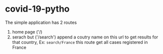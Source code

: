 # covid-19-pytho  

The simple application has 2 routes  
1. home page ('/)  
2. serach but ('/search')
        append a coutry name on this url to get results for that country, 
        Ex: `search/France` this route get all cases registered in France